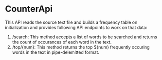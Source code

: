 # CounterApi

This API reads the source text file and builds a frequency table on initialization and provides following API endpoints to work on that data:
1. /search: This method accepts a list of words to be searched and returns the count of occurances of each word in the text.
2. /top/{num}: This method returns the top ${num} frequently occuring words in the text in pipe-delemitted format.
